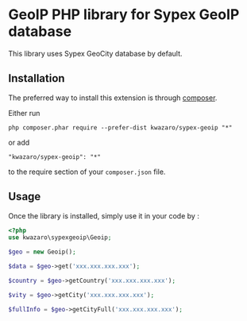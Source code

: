 GeoIP PHP library for Sypex GeoIP database
========================================
This library uses Sypex GeoCity database by default.

Installation
------------

The preferred way to install this extension is through [composer](http://getcomposer.org/download/).

Either run

```
php composer.phar require --prefer-dist kwazaro/sypex-geoip "*"
```

or add

```
"kwazaro/sypex-geoip": "*"
```

to the require section of your `composer.json` file.


Usage
-----

Once the library is installed, simply use it in your code by  :

```php
<?php
use kwazaro\sypexgeoip\Geoip;

$geo = new Geoip();

$data = $geo->get('xxx.xxx.xxx.xxx');

$country = $geo->getCountry('xxx.xxx.xxx.xxx');

$vity = $geo->getCity('xxx.xxx.xxx.xxx');

$fullInfo = $geo->getCityFull('xxx.xxx.xxx.xxx');